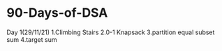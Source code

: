 # 90-Days-of-DSA
Day 1(29/11/21)
1.Climbing Stairs
2.0-1 Knapsack
3.partition equal subset sum
4.target sum
